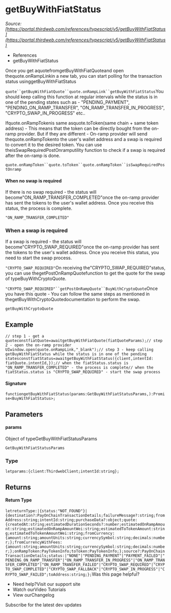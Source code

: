 # getBuyWithFiatStatus

*Source: [https://portal.thirdweb.com/references/typescript/v5/getBuyWithFiatStatus](https://portal.thirdweb.com/references/typescript/v5/getBuyWithFiatStatus)*

* References
* getBuyWithFiatStatus

Once you get aquotefromgetBuyWithFiatQuoteand open thequote.onRampLinkin a new tab, you can start polling for the transaction status usinggetBuyWithFiatStatus

`quote``getBuyWithFiatQuote``quote.onRampLink``getBuyWithFiatStatus`You should keep calling this function at regular intervals while the status is in one of the pending states such as - "PENDING_PAYMENT", "PENDING_ON_RAMP_TRANSFER", "ON_RAMP_TRANSFER_IN_PROGRESS", "CRYPTO_SWAP_IN_PROGRESS" etc..

Ifquote.onRampTokenis same asquote.toToken(same chain + same token address) - This means that the token can be directly bought from the on-ramp provider.
But if they are different - On-ramp provider will send thequote.onRampTokento the user's wallet address and a swap is required to convert it to the desired token.
You can use theisSwapRequiredPostOnramputility function to check if a swap is required after the on-ramp is done.

`quote.onRampToken``quote.toToken``quote.onRampToken``isSwapRequiredPostOnramp`
#### When no swap is required

If there is no swap required - the status will become"ON_RAMP_TRANSFER_COMPLETED"once the on-ramp provider has sent the tokens to the user's wallet address.
Once you receive this status, the process is complete.

`"ON_RAMP_TRANSFER_COMPLETED"`
### When a swap is required

If a swap is required - the status will become"CRYPTO_SWAP_REQUIRED"once the on-ramp provider has sent the tokens to the user's wallet address.
Once you receive this status, you need to start the swap process.

`"CRYPTO_SWAP_REQUIRED"`On receiving the"CRYPTO_SWAP_REQUIRED"status, you can use thegetPostOnRampQuotefunction to get the quote for the swap of typeBuyWithCryptoQuote.

`"CRYPTO_SWAP_REQUIRED"``getPostOnRampQuote``BuyWithCryptoQuote`Once you have this quote - You can follow the same steps as mentioned in thegetBuyWithCryptoQuotedocumentation to perform the swap.

`getBuyWithCryptoQuote`
## Example

`// step 1 - get a quoteconstfiatQuote=awaitgetBuyWithFiatQuote(fiatQuoteParams);// step 2 - open the on-ramp provider UIwindow.open(quote.onRampLink,"_blank");// step 3 - keep calling getBuyWithFiatStatus while the status is in one of the pending statesconstfiatStatus=awaitgetBuyWithFiatStatus({client,intentId: fiatQuote.intentId,});// when the fiatStatus.status is "ON_RAMP_TRANSFER_COMPLETED" - the process is complete// when the fiatStatus.status is "CRYPTO_SWAP_REQUIRED" - start the swap process`
#### Signature

`functiongetBuyWithFiatStatus(params:GetBuyWithFiatStatusParams,):Promise<BuyWithFiatStatus>;`
## Parameters

#### params

Object of typeGetBuyWithFiatStatusParams

`GetBuyWithFiatStatusParams`
### Type

`letparams:{client:ThirdwebClient;intentId:string};`
## Returns

#### Return Type

`letreturnType:|{status:"NOT_FOUND"}|{destination?:PayOnChainTransactionDetails;failureMessage?:string;fromAddress:string;intentId:string;purchaseData?:object;quote:{createdAt:string;estimatedDurationSeconds?:number;estimatedOnRampAmount:string;estimatedOnRampAmountWei:string;estimatedToTokenAmount:string;estimatedToTokenAmountWei:string;fromCurrency:{amount:string;amountUnits:string;currencySymbol:string;decimals:number;};fromCurrencyWithFees:{amount:string;amountUnits:string;currencySymbol:string;decimals:number;};onRampToken:PayTokenInfo;toToken:PayTokenInfo;};source?:PayOnChainTransactionDetails;status:|"NONE"|"PENDING_PAYMENT"|"PAYMENT_FAILED"|"PENDING_ON_RAMP_TRANSFER"|"ON_RAMP_TRANSFER_IN_PROGRESS"|"ON_RAMP_TRANSFER_COMPLETED"|"ON_RAMP_TRANSFER_FAILED"|"CRYPTO_SWAP_REQUIRED"|"CRYPTO_SWAP_COMPLETED"|"CRYPTO_SWAP_FALLBACK"|"CRYPTO_SWAP_IN_PROGRESS"|"CRYPTO_SWAP_FAILED";toAddress:string;};`Was this page helpful?

* Need help?Visit our support site
* Watch ourVideo Tutorials
* View ourChangelog

Subscribe for the latest dev updates

